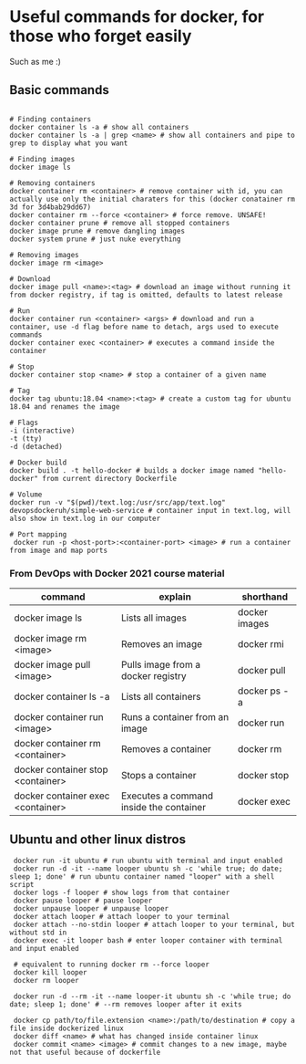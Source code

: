 # Useful commands for docker, for those who forget easily

Such as me :)

## Basic commands
```shell

# Finding containers
docker container ls -a # show all containers
docker container ls -a | grep <name> # show all containers and pipe to grep to display what you want
 
# Finding images
docker image ls
 
# Removing containers
docker container rm <container> # remove container with id, you can actually use only the initial charaters for this (docker conatainer rm 3d for 3d4bab29dd67)
docker container rm --force <container> # force remove. UNSAFE!
docker container prune # remove all stopped containers
docker image prune # remove dangling images
docker system prune # just nuke everything

# Removing images
docker image rm <image>

# Download
docker image pull <name>:<tag> # download an image without running it from docker registry, if tag is omitted, defaults to latest release

# Run
docker container run <container> <args> # download and run a container, use -d flag before name to detach, args used to execute commands
docker container exec <container> # executes a command inside the container 

# Stop
docker container stop <name> # stop a container of a given name

# Tag
docker tag ubuntu:18.04 <name>:<tag> # create a custom tag for ubuntu 18.04 and renames the image

# Flags
-i (interactive)
-t (tty)
-d (detached)

# Docker build
docker build . -t hello-docker # builds a docker image named "hello-docker" from current directory Dockerfile

# Volume
docker run -v "$(pwd)/text.log:/usr/src/app/text.log" devopsdockeruh/simple-web-service # container input in text.log, will also show in text.log in our computer

# Port mapping
 docker run -p <host-port>:<container-port> <image> # run a container from image and map ports
```
### From DevOps with Docker 2021 course material
| command                             | explain                                 | shorthand      |
|-------------------------------------|-----------------------------------------|----------------|
| docker image ls                     | Lists all images                        | docker images  |
| docker image rm \<image\>           | Removes an image                        | docker rmi     |
| docker image pull \<image\>         | Pulls image from a docker registry      | docker pull    |
| docker container ls -a              | Lists all containers                    | docker ps -a   |
| docker container run \<image\>      | Runs a container from an image          | docker run     |
| docker container rm \<container\>   | Removes a container                     | docker rm      |
| docker container stop \<container\> | Stops a container                       | docker stop    |
| docker container exec \<container\> | Executes a command inside the container | docker exec    |

## Ubuntu and other linux distros

```shell
 docker run -it ubuntu # run ubuntu with terminal and input enabled
 docker run -d -it --name looper ubuntu sh -c 'while true; do date; sleep 1; done' # run ubuntu container named "looper" with a shell script
 docker logs -f looper # show logs from that container
 docker pause looper # pause looper
 docker unpause looper # unpause looper
 docker attach looper # attach looper to your terminal
 docker attach --no-stdin looper # attach looper to your terminal, but without std in
 docker exec -it looper bash # enter looper container with terminal and input enabled
 
 # equivalent to running docker rm --force looper
 docker kill looper 
 docker rm looper 
 
 docker run -d --rm -it --name looper-it ubuntu sh -c 'while true; do date; sleep 1; done' # --rm removes looper after it exits
 
 docker cp path/to/file.extension <name>:/path/to/destination # copy a file inside dockerized linux
 docker diff <name> # what has changed inside container linux
 docker commit <name> <image> # commit changes to a new image, maybe not that useful because of dockerfile
```
